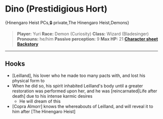 # Dino (Prestidigious Hort)

{Hinengaro Heist PCs,🔒 private,The Hinengaro Heist,Demons}

> **Player:** Yuri
> **Race:** Demon (Curiosity)
> **Class:** Wizard (Bladesinger)
> **Pronouns:** he/him
> **Passive perception:** 9
> **Max HP:** 21
> **[Character sheet](images/TAG/Dino.jpg)**
> **[Backstory](images/TAG/Dino.pdf)**

---

## **Hooks**

- [Leilland], his lover who he made too many pacts with, and lost his physical form to
- When he did so, his spirit inhabited Leilland's body until a greater restoration was performed upon her, and he was [reincarnated|Life after death] due to his intense karmic desires
   - He will dream of this
- [Copra Almorr] knows the whereabouts of Leilland, and will reveal it to him after [The Hinengaro Heist]

